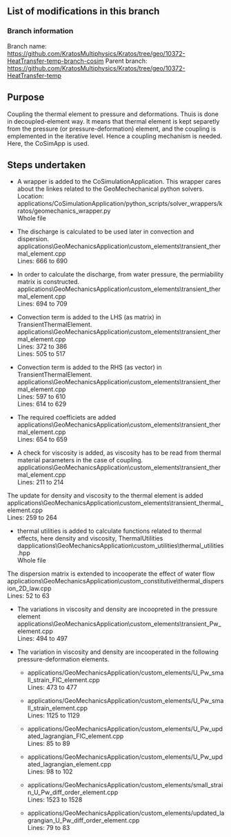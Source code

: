 ## List of modifications in this branch

### Branch information
Branch name: https://github.com/KratosMultiphysics/Kratos/tree/geo/10372-HeatTransfer-temp-branch-cosim
Parent branch: https://github.com/KratosMultiphysics/Kratos/tree/geo/10372-HeatTransfer-temp

## Purpose
Coupling the thermal element to pressure and deformations. Thuis is done in decoupled-element way. It means that thermal element is kept separetly from the pressure (or pressure-deformation) element, and the coupling is emplemented in the iterative level. Hence a coupling mechanism is needed. Here, the CoSimApp is used.

## Steps undertaken
- A wrapper is added to the CoSimulationApplication. This wrapper cares about the linkes related to the GeoMechechanical python solvers. <br>
Location: applications/CoSimulationApplication/python_scripts/solver_wrappers/kratos/geomechanics_wrapper.py <br>
Whole file

- The discharge is calculated to be used later in convection and dispersion. <br>
applications\GeoMechanicsApplication\custom_elements\transient_thermal_element.cpp <br>
Lines: 666 to 690

- In order to calculate the discharge, from water pressure, the permiability matrix is constructed.
applications\GeoMechanicsApplication\custom_elements\transient_thermal_element.cpp <br>
Lines: 694 to 709

- Convection term is added to the LHS (as matrix) in TransientThermalElement. <br>
applications\GeoMechanicsApplication\custom_elements\transient_thermal_element.cpp <br>
Lines: 372 to 386 <br>
Lines: 505 to 517

- Convection term is added to the RHS (as vector) in TransientThermalElement. <br>
applications\GeoMechanicsApplication\custom_elements\transient_thermal_element.cpp <br>
Lines: 597 to 610 <br>
Lines: 614 to 629

- The required coefficiets are added <br>
applications\GeoMechanicsApplication\custom_elements\transient_thermal_element.cpp <br>
Lines: 654 to 659

- A check for viscosity is added, as viscosity has to be read from thermal material parameters in the case of coupling. <br>
applications\GeoMechanicsApplication\custom_elements\transient_thermal_element.cpp <br>
Lines: 211 to 214

The update for density and viscosity to the thermal element is added <br>
applications\GeoMechanicsApplication\custom_elements\transient_thermal_element.cpp <br>
Lines: 259 to 264

- thermal utilities is added to calculate functions related to thermal effects, here density and viscosity, ThermalUtilities <br>
dapplications\GeoMechanicsApplication\custom_utilities\thermal_utilities.hpp <br>
Whole file

The dispersion matrix is extended to incooperate the effect of water flow <br>
applications\GeoMechanicsApplication\custom_constitutive\thermal_dispersion_2D_law.cpp <br>
Lines: 52 to 63

- The variations in viscosity and density are incoopreted in the pressure element <br>
applications\GeoMechanicsApplication\custom_elements\transient_Pw_element.cpp <br>
Lines: 494 to 497 

- The variation in viscosity and density are incooperated in the following pressure-deformation elements. <br>

  - applications/GeoMechanicsApplication/custom_elements/U_Pw_small_strain_FIC_element.cpp <br>
  Lines: 473 to 477

  - applications/GeoMechanicsApplication/custom_elements/U_Pw_small_strain_element.cpp <br>
  Lines: 1125 to 1129

  - applications/GeoMechanicsApplication/custom_elements/U_Pw_updated_lagrangian_FIC_element.cpp <br>
  Lines: 85 to 89

  - applications/GeoMechanicsApplication/custom_elements/U_Pw_updated_lagrangian_element.cpp <br>
  Lines: 98 to 102

  - applications/GeoMechanicsApplication/custom_elements/small_strain_U_Pw_diff_order_element.cpp <br>
  Lines: 1523 to 1528

  - applications/GeoMechanicsApplication/custom_elements/updated_lagrangian_U_Pw_diff_order_element.cpp <br>
  Lines: 79 to 83

